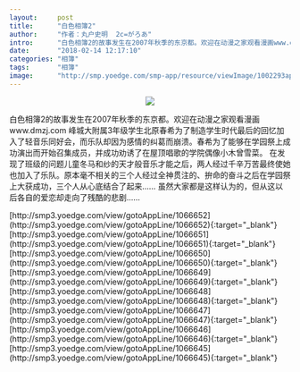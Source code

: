 ```yaml
---
layout:     post
title:      "白色相簿2"
author:     "作者：丸户史明  2c=がろあ"
intro:      "白色相簿2的故事发生在2007年秋季的东京都。欢迎在动漫之家观看漫画www.dmzj.com 峰城大附属3年级学生北原春希为了制造学生时代最后的回忆加入了轻音乐同好会，而乐队却因为感情的纠葛而崩溃。春希为了能够在学园祭上成功演出而开始召集成员，并成功劝诱了在屋顶唱歌的学院偶像小木曾雪菜。 在发现了班级的问题儿童冬马和纱的天才般音乐才能之后，两人经过千辛万苦最终使她也加入了乐队。原本毫不相关的三个人经过全神贯注的、拚命的奋斗之后在学园祭上大获成功，三个人从心底结合了起来…… 虽然大家都是这样认为的，但从这以后各自的爱恋却走向了残酷的悲剧……"
date:       "2018-02-14 12:17:10"
categories: "相簿"
tags:       "相簿"
image:      "http://smp.yoedge.com/smp-app/resource/viewImage/1002293appline.png"
---
```

<div style="text-align: center">
<p><img src="http://smp.yoedge.com/smp-app/resource/viewImage/1002293appline.png"/></p>
</div>
<p class="post-meta">
<span>白色相簿2的故事发生在2007年秋季的东京都。欢迎在动漫之家观看漫画www.dmzj.com 峰城大附属3年级学生北原春希为了制造学生时代最后的回忆加入了轻音乐同好会，而乐队却因为感情的纠葛而崩溃。春希为了能够在学园祭上成功演出而开始召集成员，并成功劝诱了在屋顶唱歌的学院偶像小木曾雪菜。 在发现了班级的问题儿童冬马和纱的天才般音乐才能之后，两人经过千辛万苦最终使她也加入了乐队。原本毫不相关的三个人经过全神贯注的、拚命的奋斗之后在学园祭上大获成功，三个人从心底结合了起来…… 虽然大家都是这样认为的，但从这以后各自的爱恋却走向了残酷的悲剧……</span>
</p>
[http://smp3.yoedge.com/view/gotoAppLine/1066652](http://smp3.yoedge.com/view/gotoAppLine/1066652){:target="_blank"}
[http://smp3.yoedge.com/view/gotoAppLine/1066651](http://smp3.yoedge.com/view/gotoAppLine/1066651){:target="_blank"}
[http://smp3.yoedge.com/view/gotoAppLine/1066650](http://smp3.yoedge.com/view/gotoAppLine/1066650){:target="_blank"}
[http://smp3.yoedge.com/view/gotoAppLine/1066649](http://smp3.yoedge.com/view/gotoAppLine/1066649){:target="_blank"}
[http://smp3.yoedge.com/view/gotoAppLine/1066648](http://smp3.yoedge.com/view/gotoAppLine/1066648){:target="_blank"}
[http://smp3.yoedge.com/view/gotoAppLine/1066647](http://smp3.yoedge.com/view/gotoAppLine/1066647){:target="_blank"}
[http://smp3.yoedge.com/view/gotoAppLine/1066646](http://smp3.yoedge.com/view/gotoAppLine/1066646){:target="_blank"}
[http://smp3.yoedge.com/view/gotoAppLine/1066645](http://smp3.yoedge.com/view/gotoAppLine/1066645){:target="_blank"}


